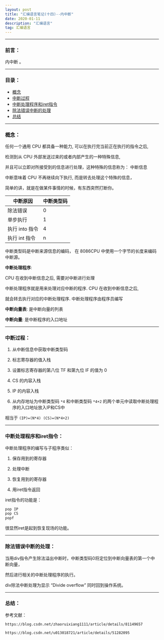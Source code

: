 ```yaml
---
layout: post
title: "汇编语言笔记(十四)--内中断"
date: 2020-01-11
description: "汇编语言"
tag: 汇编语言
---
```

---

### 前言：

内中断 。

---


### 目录：

* <a href="#a" target="_self">概念</a>
* <a href="#b" target="_self">中断过程</a>
* <a href="#c" target="_self">中断处理程序和iret指令</a>
* <a href="#d" target="_self">除法错误中断的处理</a>
* <a href="#zg" target="_self">总结</a>

-------


### <span id = "a">概念：</span>

任何一个通用 CPU 都具备一种能力, 可以在执行完当前正在执行的指令之后, <br>

检测到从 CPU 外部发送过来的或者内部产生的一种特殊信息, <br>

并且可以立即对所接受到的信息进行处理，这种特殊的信息称为： 中断信息  <br>

中断意味着 CPU 不再继续向下执行, 而是转去处理这个特殊的信息， <br>

简单的讲，就是在做某件事情的时候，有东西突然打断你。 <br>

| 中断原因 | 中断类型码 |
| --- | --- |
| 除法错误 | 0 |
| 单步执行 | 1 |
| 执行 into 指令 | 4 |
| 执行 int 指令 | n |

中断类型码是中断来源信息的编码， 在 8086CPU 中使用一个字节的长度来编码中断源。 <br>

**中断处理程序**: 

CPU 在收到中断信息之后, 需要对中断进行处理 <br>

中断处理程序就是用来处理对应中断的程序. CPU 在收到中断信息之后,  <br>

就会转去执行对应的中断处理程序. 中断处理程序由程序员编写 <br>


**中断向量表**: 是中断向量的列表  <br>

**中断向量**: 是中断程序的入口地址

-----


### <span id = "b">中断过程：</span>

1. 从中断信息中获取中断类型码

2. 标志寄存器的值入栈

3. 设置标志寄存器的第八位 TF 和第九位 IF 的值为 0

4. CS 的内容入栈

5. IP 的内容入栈

6. 从内存地址为中断类型码 `*4` 和中断类型码 `*4+2` 的两个单元中读取中断处理程序的入口地址放入IP和CS中

相当于 `(IP)=(N*4) (CS)=(N*4+2)`

-----


### <span id = "c">中断处理程序和iret指令：</span>

中断处理程序的编写与子程序类似： <br>

1. 保存用到的寄存器

2. 处理中断

3. 恢复用到的寄存器

4. 用iret指令返回

iret指令的功能是： <br>

```c
pop IP
pop CS
popf
```

很显然iret是起到恢复现场的功能。

-----


### <span id = "d">除法错误中断的处理：</span>

当用div指令产生除法溢出中断时，中断类型码0将定位到中断向量表的第一个中断向量，<br>

然后进行相关的中断处理程序的执行。 <br>

div除法中断处理为显示 “Divide overflow” 同时回到操作系统。

-----


### <span id = "zg">总结：</span>

参考文献： <br>

`https://blog.csdn.net/zhaoruixiang1111/article/details/81149657` <br>

`https://blog.csdn.net/u013018721/article/details/51282095`
